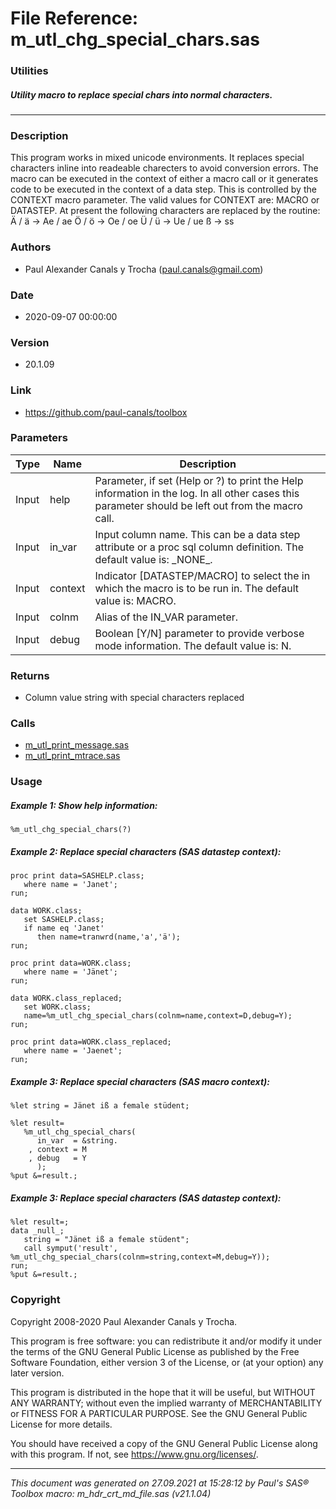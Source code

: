 # File Reference: m_utl_chg_special_chars.sas

### Utilities

##### Utility macro to replace special chars into normal characters.

***

### Description
This program works in mixed unicode environments. It replaces special characters inline into readeable charecters to avoid conversion errors. The macro can be executed in the context of either a macro call or it generates code to be executed in the context of a data step. This is controlled by the CONTEXT macro parameter. The valid values for CONTEXT are: MACRO or DATASTEP.
 At present the following characters are replaced by the routine:
 Ä \/ ä \-> Ae \/ ae
 Ö \/ ö \-> Oe \/ oe
 Ü \/ ü \-> Ue \/ ue
 ß \-> ss


### Authors
* Paul Alexander Canals y Trocha (paul.canals@gmail.com)

### Date
* 2020-09-07 00:00:00

### Version
* 20.1.09

### Link
* https://github.com/paul-canals/toolbox

### Parameters
| Type | Name | Description |
| ---- | ---- | ----------- |
| Input | help | Parameter, if set (Help or ?) to print the Help information in the log. In all other cases this parameter should be left out from the macro call. |
| Input | in_var | Input column name. This can be a data step attribute or a proc sql column definition. The default value is: \_NONE\_. |
| Input | context | Indicator [DATASTEP/MACRO] to select the in which the macro is to be run in. The default value is: MACRO. |
| Input | colnm | Alias of the IN_VAR parameter. |
| Input | debug | Boolean [Y/N] parameter to provide verbose mode information. The default value is: N. |

### Returns
* Column value string with special characters replaced

### Calls
* [m_utl_print_message.sas](m_utl_print_message.md)
* [m_utl_print_mtrace.sas](m_utl_print_mtrace.md)

### Usage

##### Example 1: Show help information:
```sas
%m_utl_chg_special_chars(?)
```

##### Example 2: Replace special characters (SAS datastep context):
```sas
proc print data=SASHELP.class;
   where name = 'Janet';
run;

data WORK.class;
   set SASHELP.class;
   if name eq 'Janet'
      then name=tranwrd(name,'a','ä');
run;

proc print data=WORK.class;
   where name = 'Jänet';
run;

data WORK.class_replaced;
   set WORK.class;
   name=%m_utl_chg_special_chars(colnm=name,context=D,debug=Y);
run;

proc print data=WORK.class_replaced;
   where name = 'Jaenet';
run;
```

##### Example 3: Replace special characters (SAS macro context):
```sas
%let string = Jänet iß a female stüdent;

%let result=
   %m_utl_chg_special_chars(
      in_var  = &string.
    , context = M
    , debug   = Y
      );
%put &=result.;
```

##### Example 3: Replace special characters (SAS datastep context):
```sas
%let result=;
data _null_;
   string = "Jänet iß a female stüdent";
   call symput('result', %m_utl_chg_special_chars(colnm=string,context=M,debug=Y));
run;
%put &=result.;
```

### Copyright
Copyright 2008-2020 Paul Alexander Canals y Trocha. 
 
This program is free software: you can redistribute it and/or modify 
it under the terms of the GNU General Public License as published by 
the Free Software Foundation, either version 3 of the License, or 
(at your option) any later version. 
 
This program is distributed in the hope that it will be useful, 
but WITHOUT ANY WARRANTY; without even the implied warranty of 
MERCHANTABILITY or FITNESS FOR A PARTICULAR PURPOSE. See the 
GNU General Public License for more details. 
 
You should have received a copy of the GNU General Public License 
along with this program. If not, see <https://www.gnu.org/licenses/>. 


***
*This document was generated on 27.09.2021 at 15:28:12  by Paul's SAS&reg; Toolbox macro: m_hdr_crt_md_file.sas (v21.1.04)*
